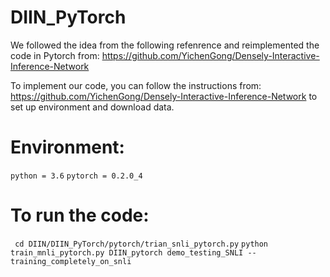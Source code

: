 # DIIN_PyTorch

  We followed the idea from the following refenrence and reimplemented the code in Pytorch from: https://github.com/YichenGong/Densely-Interactive-Inference-Network

  To implement our code, you can follow the instructions from: https://github.com/YichenGong/Densely-Interactive-Inference-Network to set up environment and download data.

# Environment:
``python = 3.6``
``pytorch = 0.2.0_4``

# To run the code: 
 
`` cd DIIN/DIIN_PyTorch/pytorch/trian_snli_pytorch.py``
``python train_mnli_pytorch.py DIIN_pytorch demo_testing_SNLI --training_completely_on_snli``
